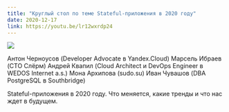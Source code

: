 ```yaml
---
title: "Круглый стол по теме Stateful-приложения в 2020 году"
date: 2020-12-17
link: https://youtu.be/lr12wxrdp24
---
```


[![](https://img.youtube.com/vi/mXhlL4HZDdc/maxresdefault.jpg)](https://youtu.be/mXhlL4HZDdc)

Антон Черноусов (Developer Advocate в Yandex.Cloud)
Марсель Ибраев (CTO Слёрм)
Андрей Квапил (Cloud Architect и DevOps Engineer в WEDOS Internet a.s.)
Мона Архипова (sudo.su)
Иван Чувашов (DBA PostgreSQL в Southbridge)

Stateful-приложения в 2020 году. Что меняется, какие тренды и что нас ждет в будущем.

<!--more-->
